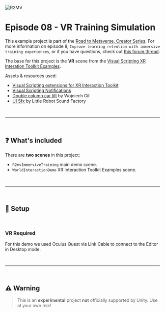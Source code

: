 ![R2MV](README/Banner.png)

# Episode 08 - VR Training Simulation

This example project is part of the [Road to Metaverse, Creator Series](https://create.unity.com/road-to-metaverse). For more information on episode 8, `Improve learning retention with immersive training experiences`, or if you have questions, check out [this forum thread](https://forum.unity.com/threads/workshops-improve-learning-retention-with-immersive-training-experiences.1293396/).

The base for this project is the **VR** scene from the [Visual Scripting XR Interation Toolkit Examples](https://github.com/RoadToTheMetaverse/visualscripting-xri-examples).

Assets & resources used: 
- [Visual Scripting extensions for XR Interaction Toolkit](https://github.com/RoadToTheMetaverse/visualscripring.xrinteractiontoolkit)
- [Visual Scripting Notifications](https://github.com/RoadToTheMetaverse/visualscripting-notifications)
- [Double column car lift](https://grabcad.com/library/double-column-car-lift-1) by Wojciech Gil
- [UI Sfx](https://assetstore.unity.com/packages/audio/sound-fx/ui-sfx-36989) by Little Robot Sound Factory

<br>

---

<br>

## ❓ What's included
There are **two scenes** in this project: 
- `R2mvImmersiveTraining` main demo scene.
- `WorldInteractionDemo` XR Interaction Toolkit Examples scene.

<br>

---

<br>

## 🚨 Setup

<br>

### VR Required

For this demo we used Oculus Quest via Link Cable to connect to the Editor in Desktop mode.

<br>

---

<br>

## ⚠️ Warning
> This is an **experimental** project **not** officially supported by Unity. Use at your own risk!

